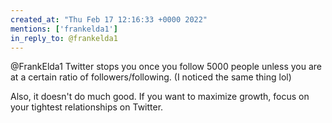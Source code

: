 ```yaml
---
created_at: "Thu Feb 17 12:16:33 +0000 2022"
mentions: ['frankelda1']
in_reply_to: @frankelda1
---
```


@FrankElda1 Twitter stops you once you follow 5000 people unless you are at a certain ratio of followers/following. (I noticed the same thing lol)

Also, it doesn't do much good. If you want to maximize growth, focus on your tightest relationships on Twitter.